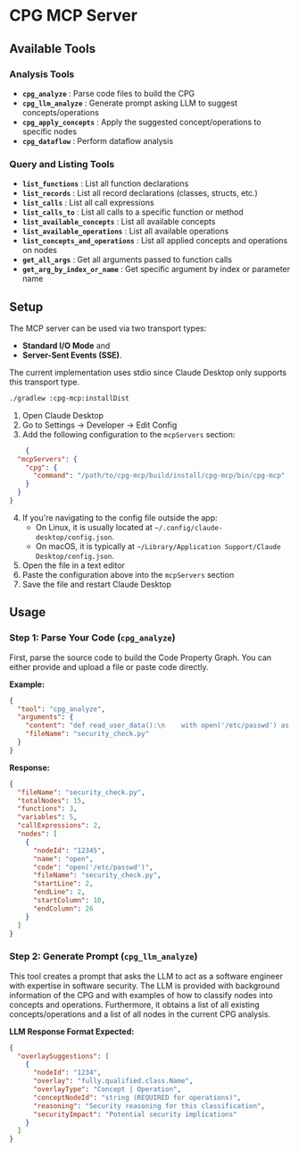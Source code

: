 # CPG MCP Server

## Available Tools

### Analysis Tools
- **`cpg_analyze`** : Parse code files to build the CPG
- **`cpg_llm_analyze`** : Generate prompt asking LLM to suggest concepts/operations
- **`cpg_apply_concepts`** : Apply the suggested concept/operations to specific nodes
- **`cpg_dataflow`** : Perform dataflow analysis

### Query and Listing Tools
- **`list_functions`** : List all function declarations
- **`list_records`** : List all record declarations (classes, structs, etc.)
- **`list_calls`** : List all call expressions
- **`list_calls_to`** : List all calls to a specific function or method
- **`list_available_concepts`** : List all available concepts
- **`list_available_operations`** : List all available operations
- **`list_concepts_and_operations`** : List all applied concepts and operations on nodes
- **`get_all_args`** : Get all arguments passed to function calls
- **`get_arg_by_index_or_name`** : Get specific argument by index or parameter name

## Setup

The MCP server can be used via two transport types:

- **Standard I/O Mode** and
- **Server-Sent Events (SSE)**.

The current implementation uses stdio since Claude Desktop only supports this transport type.

```bash
./gradlew :cpg-mcp:installDist
```

1. Open Claude Desktop
2. Go to Settings -> Developer -> Edit Config
3. Add the following configuration to the `mcpServers` section:

```json
    {
  "mcpServers": {
    "cpg": {
      "command": "/path/to/cpg-mcp/build/install/cpg-mcp/bin/cpg-mcp"
    }
  }
}
```

4. If you're navigating to the config file outside the app:
    - On Linux, it is usually located at `~/.config/claude-desktop/config.json`.
    - On macOS, it is typically at `~/Library/Application Support/Claude Desktop/config.json`.
5. Open the file in a text editor
6. Paste the configuration above into the `mcpServers` section
7. Save the file and restart Claude Desktop

## Usage

### Step 1: Parse Your Code (`cpg_analyze`)

First, parse the source code to build the Code Property Graph.
You can either provide and upload a file or paste code directly.

**Example:**

```json
{
  "tool": "cpg_analyze",
  "arguments": {
    "content": "def read_user_data():\n    with open('/etc/passwd') as f:\n        return f.read()",
    "fileName": "security_check.py"
  }
}
```

**Response:**

```json
{
  "fileName": "security_check.py",
  "totalNodes": 15,
  "functions": 3,
  "variables": 5,
  "callExpressions": 2,
  "nodes": [
    {
      "nodeId": "12345",
      "name": "open",
      "code": "open('/etc/passwd')",
      "fileName": "security_check.py",
      "startLine": 2,
      "endLine": 2,
      "startColumn": 10,
      "endColumn": 26
    }
  ]
}
```

### Step 2: Generate Prompt (`cpg_llm_analyze`)

This tool creates a prompt that asks the LLM to act as a software engineer with expertise in software security.
The LLM is provided with background information of the CPG and with examples of how to classify nodes into concepts and
operations.
Furthermore, it obtains a list of all existing concepts/operations and a list of all nodes in the current CPG analysis.

**LLM Response Format Expected:**

```json
{
  "overlaySuggestions": [
    {
      "nodeId": "1234",
      "overlay": "fully.qualified.class.Name",
      "overlayType": "Concept | Operation",
      "conceptNodeId": "string (REQUIRED for operations)",
      "reasoning": "Security reasoning for this classification",
      "securityImpact": "Potential security implications"
    }
  ]
}
```